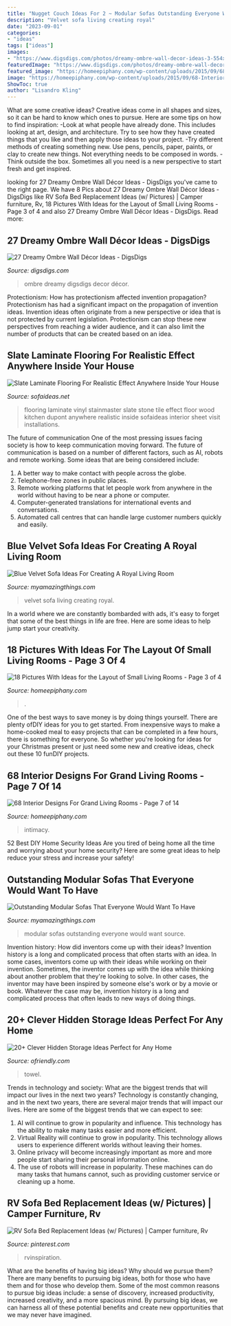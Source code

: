 ```yaml
---
title: "Nugget Couch Ideas For 2 ~ Modular Sofas Outstanding Everyone Would Want Source"
description: "Velvet sofa living creating royal"
date: "2023-09-01"
categories:
- "ideas"
tags: ["ideas"]
images:
- "https://www.digsdigs.com/photos/dreamy-ombre-wall-decor-ideas-3-554x782.jpg"
featuredImage: "https://www.digsdigs.com/photos/dreamy-ombre-wall-decor-ideas-3-554x782.jpg"
featured_image: "https://homeepiphany.com/wp-content/uploads/2015/09/68-Interior-Designs-For-Grand-Living-Rooms-30.jpg"
image: "https://homeepiphany.com/wp-content/uploads/2015/09/68-Interior-Designs-For-Grand-Living-Rooms-30.jpg"
ShowToc: true
author: "Lisandro Kling"
---
```



What are some creative ideas?
Creative ideas come in all shapes and sizes, so it can be hard to know which ones to pursue. Here are some tips on how to find inspiration: 
-Look at what people have already done. This includes looking at art, design, and architecture. Try to see how they have created things that you like and then apply those ideas to your project. 
-Try different methods of creating something new. Use pens, pencils, paper, paints, or clay to create new things. Not everything needs to be composed in words. 
-Think outside the box. Sometimes all you need is a new perspective to start fresh and get inspired.

	

		
looking for 27 Dreamy Ombre Wall Décor Ideas - DigsDigs you've came to the right page. We have 8 Pics about 27 Dreamy Ombre Wall Décor Ideas - DigsDigs like RV Sofa Bed Replacement Ideas (w/ Pictures) | Camper furniture, Rv, 18 Pictures With Ideas for the Layout of Small Living Rooms - Page 3 of 4 and also 27 Dreamy Ombre Wall Décor Ideas - DigsDigs. Read more:
		
    
## 27 Dreamy Ombre Wall Décor Ideas - DigsDigs

<img loading=lazy src="https://www.digsdigs.com/photos/dreamy-ombre-wall-decor-ideas-3-554x782.jpg" onerror="this.onerror=null;this.src='https://tse1.mm.bing.net/th?id=OIP.RuUi0hNOcG4rUx51q47fowHaKd&amp;pid=15.1';" alt="27 Dreamy Ombre Wall Décor Ideas - DigsDigs">

_Source: digsdigs.com_

>ombre dreamy digsdigs decor décor. 

	

Protectionism: How has protectionism affected invention propagation?
Protectionism has had a significant impact on the propagation of invention ideas. Invention ideas often originate from a new perspective or idea that is not protected by current legislation. Protectionism can stop these new perspectives from reaching a wider audience, and it can also limit the number of products that can be created based on an idea.

    
## Slate Laminate Flooring For Realistic Effect Anywhere Inside Your House

<img loading=lazy src="http://sofaideas.net/wp-content/uploads/2016/03/slate-laminate-flooring-dupont.jpg" onerror="this.onerror=null;this.src='https://tse1.mm.bing.net/th?id=OIP.abim2RZgPvjSZV1g7OTqQwHaJ4&amp;pid=15.1';" alt="Slate Laminate Flooring For Realistic Effect Anywhere Inside Your House">

_Source: sofaideas.net_

>flooring laminate vinyl stainmaster slate stone tile effect floor wood kitchen dupont anywhere realistic inside sofaideas interior sheet visit installations. 

	

The future of communication
One of the most pressing issues facing society is how to keep communication moving forward. The future of communication is based on a number of different factors, such as AI, robots and remote working. Some ideas that are being considered include: 
1. A better way to make contact with people across the globe. 
2. Telephone-free zones in public places. 
3. Remote working platforms that let people work from anywhere in the world without having to be near a phone or computer. 
4. Computer-generated translations for international events and conversations. 
5. Automated call centres that can handle large customer numbers quickly and easily.

    
## Blue Velvet Sofa Ideas For Creating A Royal Living Room

<img loading=lazy src="http://myamazingthings.com/wp-content/uploads/2017/08/blue-velvet-sofa-5.jpg" onerror="this.onerror=null;this.src='https://tse3.mm.bing.net/th?id=OIP.MWRIRhefcruuHeaoQ381CQHaE8&amp;pid=15.1';" alt="Blue Velvet Sofa Ideas For Creating A Royal Living Room">

_Source: myamazingthings.com_

>velvet sofa living creating royal. 

	

In a world where we are constantly bombarded with ads, it's easy to forget that some of the best things in life are free. Here are some ideas to help jump start your creativity.

    
## 18 Pictures With Ideas For The Layout Of Small Living Rooms - Page 3 Of 4

<img loading=lazy src="https://homeepiphany.com/wp-content/uploads/2015/10/18-Pictures-With-Ideas-for-the-Layout-of-Small-Living-Rooms-11.jpg" onerror="this.onerror=null;this.src='https://tse4.mm.bing.net/th?id=OIP.EohKGXO_WL3LoetfyDmP_wHaEu&amp;pid=15.1';" alt="18 Pictures With Ideas for the Layout of Small Living Rooms - Page 3 of 4">

_Source: homeepiphany.com_

>. 

	

One of the best ways to save money is by doing things yourself. There are plenty ofDIY ideas for you to get started. From inexpensive ways to make a home-cooked meal to easy projects that can be completed in a few hours, there is something for everyone. So whether you're looking for ideas for your Christmas present or just need some new and creative ideas, check out these 10 funDIY projects.

    
## 68 Interior Designs For Grand Living Rooms - Page 7 Of 14

<img loading=lazy src="https://homeepiphany.com/wp-content/uploads/2015/09/68-Interior-Designs-For-Grand-Living-Rooms-30.jpg" onerror="this.onerror=null;this.src='https://tse4.mm.bing.net/th?id=OIP.ADEF6mVf3l0EcjJQC_GI_QHaE7&amp;pid=15.1';" alt="68 Interior Designs For Grand Living Rooms - Page 7 of 14">

_Source: homeepiphany.com_

>intimacy. 

	

52 Best DIY Home Security Ideas
Are you tired of being home all the time and worrying about your home security? Here are some great ideas to help reduce your stress and increase your safety!

    
## Outstanding Modular Sofas That Everyone Would Want To Have

<img loading=lazy src="http://myamazingthings.com/wp-content/uploads/2017/01/fama-file-536cbf5a14ac6-Arianne_01130580.jpg" onerror="this.onerror=null;this.src='https://tse3.mm.bing.net/th?id=OIP.nDWzYHo_DgoD5R9ptn1PwwHaEk&amp;pid=15.1';" alt="Outstanding Modular Sofas That Everyone Would Want To Have">

_Source: myamazingthings.com_

>modular sofas outstanding everyone would want source. 

	

Invention history: How did inventors come up with their ideas?
Invention history is a long and complicated process that often starts with an idea. In some cases, inventors come up with their ideas while working on their invention. Sometimes, the inventor comes up with the idea while thinking about another problem that they're looking to solve. In other cases, the inventor may have been inspired by someone else's work or by a movie or book. Whatever the case may be, invention history is a long and complicated process that often leads to new ways of doing things.

    
## 20+ Clever Hidden Storage Ideas Perfect For Any Home

<img loading=lazy src="https://ofriendly.com/wp-content/uploads/2017/02/hidden-storage/4-hidden-storage-ideas.jpg" onerror="this.onerror=null;this.src='https://tse4.mm.bing.net/th?id=OIP.ThvtKIZPH1lLJFl_DMc5eQHaJ3&amp;pid=15.1';" alt="20+ Clever Hidden Storage Ideas Perfect for Any Home">

_Source: ofriendly.com_

>towel. 

	

Trends in technology and society: What are the biggest trends that will impact our lives in the next two years?
Technology is constantly changing, and in the next two years, there are several major trends that will impact our lives. Here are some of the biggest trends that we can expect to see: 
1) AI will continue to grow in popularity and influence. This technology has the ability to make many tasks easier and more efficient. 
2) Virtual Reality will continue to grow in popularity. This technology allows users to experience different worlds without leaving their homes. 
3) Online privacy will become increasingly important as more and more people start sharing their personal information online. 
4) The use of robots will increase in popularity. These machines can do many tasks that humans cannot, such as providing customer service or cleaning up a home.

    
## RV Sofa Bed Replacement Ideas (w/ Pictures) | Camper Furniture, Rv

<img loading=lazy src="https://i.pinimg.com/736x/2d/be/a0/2dbea09e4ed6f97d76ab5a603b1069d4.jpg" onerror="this.onerror=null;this.src='https://tse4.mm.bing.net/th?id=OIP.Or5ciP8ikbigNfgTzRQFSAHaHa&amp;pid=15.1';" alt="RV Sofa Bed Replacement Ideas (w/ Pictures) | Camper furniture, Rv">

_Source: pinterest.com_

>rvinspiration. 

	

What are the benefits of having big ideas? Why should we pursue them?
There are many benefits to pursuing big ideas, both for those who have them and for those who develop them. Some of the most common reasons to pursue big ideas include: a sense of discovery, increased productivity, increased creativity, and a more spacious mind. By pursuing big ideas, we can harness all of these potential benefits and create new opportunities that we may never have imagined.

